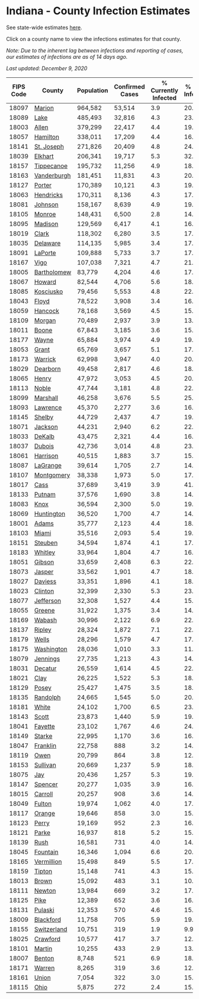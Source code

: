 # Indiana - County Infection Estimates

See state-wide estimates [here](/infections/us-in).

Click on a county name to view the infections estimates for that county.

*Note: Due to the inherent lag between infections and reporting of cases, our estimates of infections are as of 14 days ago.*

*Last updated: December 9, 2020*

|   FIPS Code |                     County |   Population |   Confirmed Cases |   % Currently Infected |   % Total Infected |
|-------------|----------------------------|--------------|-------------------|------------------------|--------------------|
|       18097 |           [Marion](marion) |      964,582 |            53,514 |                    3.9 |               20.5 |
|       18089 |               [Lake](lake) |      485,493 |            32,816 |                    4.3 |               23.5 |
|       18003 |             [Allen](allen) |      379,299 |            22,417 |                    4.4 |               19.5 |
|       18057 |       [Hamilton](hamilton) |      338,011 |            17,209 |                    4.4 |               16.9 |
|       18141 |   [St. Joseph](st.-joseph) |      271,826 |            20,409 |                    4.8 |               24.9 |
|       18039 |         [Elkhart](elkhart) |      206,341 |            19,717 |                    5.3 |               32.1 |
|       18157 |   [Tippecanoe](tippecanoe) |      195,732 |            11,256 |                    4.9 |               18.1 |
|       18163 | [Vanderburgh](vanderburgh) |      181,451 |            11,831 |                    4.3 |               20.9 |
|       18127 |           [Porter](porter) |      170,389 |            10,121 |                    4.3 |               19.4 |
|       18063 |     [Hendricks](hendricks) |      170,311 |             8,136 |                    4.3 |               17.0 |
|       18081 |         [Johnson](johnson) |      158,167 |             8,639 |                    4.9 |               19.0 |
|       18105 |           [Monroe](monroe) |      148,431 |             6,500 |                    2.8 |               14.0 |
|       18095 |         [Madison](madison) |      129,569 |             6,417 |                    4.1 |               16.9 |
|       18019 |             [Clark](clark) |      118,302 |             6,280 |                    3.5 |               17.9 |
|       18035 |       [Delaware](delaware) |      114,135 |             5,985 |                    3.4 |               17.2 |
|       18091 |         [LaPorte](laporte) |      109,888 |             5,733 |                    3.7 |               17.4 |
|       18167 |               [Vigo](vigo) |      107,038 |             7,321 |                    4.7 |               21.6 |
|       18005 | [Bartholomew](bartholomew) |       83,779 |             4,204 |                    4.6 |               17.3 |
|       18067 |           [Howard](howard) |       82,544 |             4,706 |                    5.6 |               18.7 |
|       18085 |     [Kosciusko](kosciusko) |       79,456 |             5,553 |                    4.8 |               22.2 |
|       18043 |             [Floyd](floyd) |       78,522 |             3,908 |                    3.4 |               16.9 |
|       18059 |         [Hancock](hancock) |       78,168 |             3,569 |                    4.5 |               15.6 |
|       18109 |           [Morgan](morgan) |       70,489 |             2,937 |                    3.9 |               13.9 |
|       18011 |             [Boone](boone) |       67,843 |             3,185 |                    3.6 |               15.9 |
|       18177 |             [Wayne](wayne) |       65,884 |             3,974 |                    4.9 |               19.0 |
|       18053 |             [Grant](grant) |       65,769 |             3,657 |                    5.1 |               17.9 |
|       18173 |         [Warrick](warrick) |       62,998 |             3,947 |                    4.0 |               20.3 |
|       18029 |       [Dearborn](dearborn) |       49,458 |             2,817 |                    4.6 |               18.8 |
|       18065 |             [Henry](henry) |       47,972 |             3,053 |                    4.5 |               20.6 |
|       18113 |             [Noble](noble) |       47,744 |             3,181 |                    4.8 |               22.1 |
|       18099 |       [Marshall](marshall) |       46,258 |             3,676 |                    5.5 |               25.9 |
|       18093 |       [Lawrence](lawrence) |       45,370 |             2,277 |                    3.6 |               16.7 |
|       18145 |           [Shelby](shelby) |       44,729 |             2,437 |                    4.7 |               19.2 |
|       18071 |         [Jackson](jackson) |       44,231 |             2,940 |                    6.2 |               22.8 |
|       18033 |           [DeKalb](dekalb) |       43,475 |             2,321 |                    4.4 |               16.8 |
|       18037 |           [Dubois](dubois) |       42,736 |             3,014 |                    4.8 |               23.0 |
|       18061 |       [Harrison](harrison) |       40,515 |             1,883 |                    3.7 |               15.7 |
|       18087 |       [LaGrange](lagrange) |       39,614 |             1,705 |                    2.7 |               14.4 |
|       18107 |   [Montgomery](montgomery) |       38,338 |             1,973 |                    5.0 |               17.0 |
|       18017 |               [Cass](cass) |       37,689 |             3,419 |                    3.9 |               41.9 |
|       18133 |           [Putnam](putnam) |       37,576 |             1,690 |                    3.8 |               14.6 |
|       18083 |               [Knox](knox) |       36,594 |             2,300 |                    5.0 |               19.8 |
|       18069 |   [Huntington](huntington) |       36,520 |             1,700 |                    4.7 |               14.5 |
|       18001 |             [Adams](adams) |       35,777 |             2,123 |                    4.4 |               18.5 |
|       18103 |             [Miami](miami) |       35,516 |             2,093 |                    5.4 |               19.7 |
|       18151 |         [Steuben](steuben) |       34,594 |             1,874 |                    4.1 |               17.2 |
|       18183 |         [Whitley](whitley) |       33,964 |             1,804 |                    4.7 |               16.6 |
|       18051 |           [Gibson](gibson) |       33,659 |             2,408 |                    6.3 |               22.4 |
|       18073 |           [Jasper](jasper) |       33,562 |             1,901 |                    4.7 |               18.0 |
|       18027 |         [Daviess](daviess) |       33,351 |             1,896 |                    4.1 |               18.6 |
|       18023 |         [Clinton](clinton) |       32,399 |             2,330 |                    5.3 |               23.4 |
|       18077 |     [Jefferson](jefferson) |       32,308 |             1,527 |                    4.4 |               15.2 |
|       18055 |           [Greene](greene) |       31,922 |             1,375 |                    3.4 |               14.5 |
|       18169 |           [Wabash](wabash) |       30,996 |             2,122 |                    6.9 |               22.1 |
|       18137 |           [Ripley](ripley) |       28,324 |             1,872 |                    7.1 |               22.1 |
|       18179 |             [Wells](wells) |       28,296 |             1,579 |                    4.7 |               17.7 |
|       18175 |   [Washington](washington) |       28,036 |             1,010 |                    3.3 |               11.7 |
|       18079 |       [Jennings](jennings) |       27,735 |             1,213 |                    4.3 |               14.9 |
|       18031 |         [Decatur](decatur) |       26,559 |             1,614 |                    4.5 |               22.5 |
|       18021 |               [Clay](clay) |       26,225 |             1,522 |                    5.3 |               18.5 |
|       18129 |             [Posey](posey) |       25,427 |             1,475 |                    3.5 |               18.3 |
|       18135 |       [Randolph](randolph) |       24,665 |             1,545 |                    5.0 |               20.0 |
|       18181 |             [White](white) |       24,102 |             1,700 |                    6.5 |               23.8 |
|       18143 |             [Scott](scott) |       23,873 |             1,440 |                    5.9 |               19.8 |
|       18041 |         [Fayette](fayette) |       23,102 |             1,767 |                    4.6 |               24.9 |
|       18149 |           [Starke](starke) |       22,995 |             1,170 |                    3.6 |               16.2 |
|       18047 |       [Franklin](franklin) |       22,758 |               888 |                    3.2 |               14.3 |
|       18119 |               [Owen](owen) |       20,799 |               864 |                    3.8 |               12.9 |
|       18153 |       [Sullivan](sullivan) |       20,669 |             1,237 |                    5.9 |               18.9 |
|       18075 |                 [Jay](jay) |       20,436 |             1,257 |                    5.3 |               19.7 |
|       18147 |         [Spencer](spencer) |       20,277 |             1,035 |                    3.9 |               16.3 |
|       18015 |         [Carroll](carroll) |       20,257 |               908 |                    3.6 |               14.9 |
|       18049 |           [Fulton](fulton) |       19,974 |             1,062 |                    4.0 |               17.3 |
|       18117 |           [Orange](orange) |       19,646 |               858 |                    3.0 |               15.5 |
|       18123 |             [Perry](perry) |       19,169 |               952 |                    2.3 |               16.3 |
|       18121 |             [Parke](parke) |       16,937 |               818 |                    5.2 |               15.0 |
|       18139 |               [Rush](rush) |       16,581 |               731 |                    4.0 |               14.5 |
|       18045 |       [Fountain](fountain) |       16,346 |             1,094 |                    6.6 |               20.8 |
|       18165 |   [Vermillion](vermillion) |       15,498 |               849 |                    5.5 |               17.0 |
|       18159 |           [Tipton](tipton) |       15,148 |               741 |                    4.3 |               15.9 |
|       18013 |             [Brown](brown) |       15,092 |               483 |                    3.1 |               10.4 |
|       18111 |           [Newton](newton) |       13,984 |               669 |                    3.2 |               17.1 |
|       18125 |               [Pike](pike) |       12,389 |               652 |                    3.6 |               16.3 |
|       18131 |         [Pulaski](pulaski) |       12,353 |               570 |                    4.6 |               15.0 |
|       18009 |     [Blackford](blackford) |       11,758 |               705 |                    5.9 |               19.3 |
|       18155 | [Switzerland](switzerland) |       10,751 |               319 |                    1.9 |                9.9 |
|       18025 |       [Crawford](crawford) |       10,577 |               417 |                    3.7 |               12.6 |
|       18101 |           [Martin](martin) |       10,255 |               433 |                    2.9 |               13.6 |
|       18007 |           [Benton](benton) |        8,748 |               521 |                    6.9 |               18.8 |
|       18171 |           [Warren](warren) |        8,265 |               319 |                    3.6 |               12.6 |
|       18161 |             [Union](union) |        7,054 |               322 |                    3.0 |               15.2 |
|       18115 |               [Ohio](ohio) |        5,875 |               272 |                    2.4 |               15.3 |